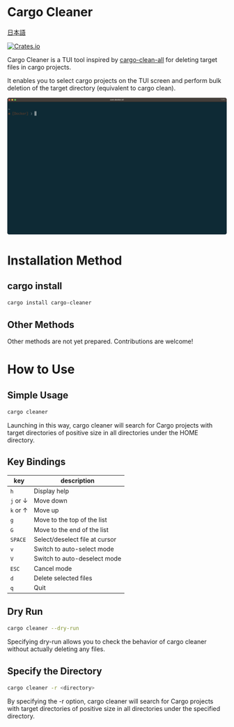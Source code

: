 # Cargo Cleaner

[日本語](README.ja.md)

[![Crates.io](https://img.shields.io/crates/v/cargo-cleaner.svg)](https://crates.io/crates/cargo-cleaner)

Cargo Cleaner is a TUI tool inspired by [cargo-clean-all](https://crates.io/crates/cargo-clean-all) for deleting target files in cargo projects.

It enables you to select cargo projects on the TUI screen and perform bulk deletion of the target directory (equivalent to cargo clean).

![demo](assets/demo.gif)

# Installation Method

## cargo install

```bash
cargo install cargo-cleaner
```

## Other Methods

Other methods are not yet prepared. Contributions are welcome!

# How to Use

## Simple Usage

```bash
cargo cleaner
```

Launching in this way, cargo cleaner will search for Cargo projects with target directories of positive size in all directories under the HOME directory.

## Key Bindings

| key      | description                    |
| -------- | ------------------------------ |
| `h`      | Display help                   |
| `j` or ↓ | Move down                      |
| `k` or ↑ | Move up                        |
| `g`      | Move to the top of the list    |
| `G`      | Move to the end of the list    |
| `SPACE`  | Select/deselect file at cursor |
| `v`      | Switch to auto-select mode     |
| `V`      | Switch to auto-deselect mode   |
| `ESC`    | Cancel mode                    |
| `d`      | Delete selected files          |
| `q`      | Quit                           |

## Dry Run

```bash
cargo cleaner --dry-run
```

Specifying dry-run allows you to check the behavior of cargo cleaner without actually deleting any files.

## Specify the Directory

```bash
cargo cleaner -r <directory>
```

By specifying the -r option, cargo cleaner will search for Cargo projects with target directories of positive size in all directories under the specified directory.
